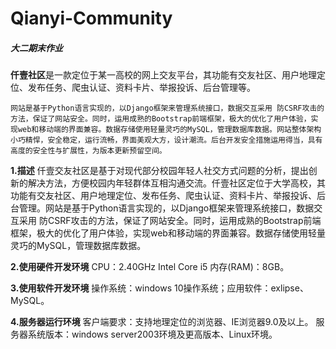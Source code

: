 # Qianyi-Community
##### 大二期末作业

**仟壹社区**是一款定位于某一高校的网上交友平台，其功能有交友社区、用户地理定位、发布任务、爬虫认证、资料卡片、举报投诉、后台管理等。

    网站是基于Python语言实现的，以Django框架来管理系统接口，数据交互采用 防CSRF攻击的方法，保证了网站安全。同时，运用成熟的Bootstrap前端框架，极大的优化了用户体验，实现web和移动端的界面兼容。数据存储使用轻量灵巧的MySQL，管理数据库数据。网站整体架构小巧精悍，安全稳定，运行流畅，界面美观大方，设计潮流。后台开发安全措施运用得当，具有高度的安全性与扩展性，为版本更新预留空间。

**1.描述**
    仟壹交友社区是基于对现代部分校园年轻人社交方式问题的分析，提出创新的解决方法，方便校园内年轻群体互相沟通交流。仟壹社区定位于大学高校，其功能有交友社区、用户地理定位、发布任务、爬虫认证、资料卡片、举报投诉、后台管理。网站是基于Python语言实现的，以Django框架来管理系统接口，数据交互采用 防CSRF攻击的方法，保证了网站安全。同时，运用成熟的Bootstrap前端框架，极大的优化了用户体验，实现web和移动端的界面兼容。数据存储使用轻量灵巧的MySQL，管理数据库数据。

**2.使用硬件开发环境**
  CPU：2.40GHz Intel Core i5
  内存(RAM)：8GB。

**3.使用软件开发环境**
操作系统：windows 10操作系统；应用软件：exlipse、MySQL。

**4.服务器运行环境**
客户端要求：支持地理定位的浏览器、IE浏览器9.0及以上。 
服务器系统版本：windows server2003环境及更高版本、Linux环境。

